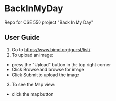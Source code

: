 # BackInMyDay
Repo for CSE 550 project "Back In My Day"

## User Guide
1. Go to https://www.bimd.org/guest/list/
2. To upload an image:
  - press the "Upload" button in the top right corner
  - Click Browse and browse for image
  - Click Submit to upload the image 
3. To see the Map view:
  - click the map button
